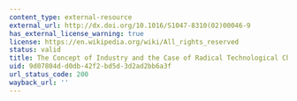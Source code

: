```yaml
---
content_type: external-resource
external_url: http://dx.doi.org/10.1016/S1047-8310(02)00046-9
has_external_license_warning: true
license: https://en.wikipedia.org/wiki/All_rights_reserved
status: valid
title: The Concept of Industry and the Case of Radical Technological Change
uid: 9d07804d-d0db-42f2-bd5d-3d2ad2bb6a3f
url_status_code: 200
wayback_url: ''
---
```

